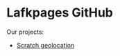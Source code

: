 # Lafkpages GitHub

Our projects:
* [Scratch geolocation](https://github.com/lafkpages/ScratchGeolocation)
